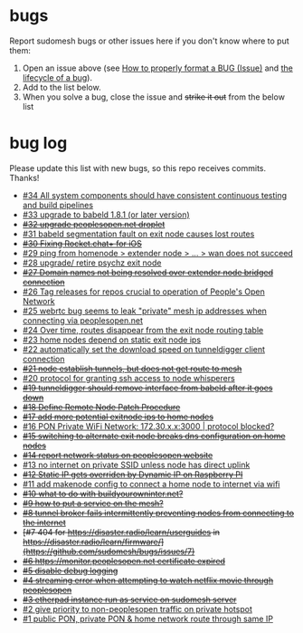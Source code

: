 # bugs
Report sudomesh bugs or other issues here if you don't know where to put them:
1. Open an issue above (see [How to properly format a BUG (Issue)](https://github.com/sudomesh/bugs/blob/master/How%20to%20properly%20format%20a%20BUG%20(Issue)) and [the lifecycle of a bug](https://github.com/sudomesh/bugs/blob/master/the%20lifecycle%20of%20a%20bug)).
2. Add to the list below.
3. When you solve a bug, close the issue and <s>strike it out</s> from the below list

# bug log

Please update this list with new bugs, so this repo receives commits. Thanks!
* [#34 All system components should have consistent continuous testing and build pipelines](https://github.com/sudomesh/bugs/issues/34)
* [#33 upgrade to babeld 1.8.1 (or later version)](https://github.com/sudomesh/bugs/issues/33)
* <s>[#32 upgrade peoplesopen.net droplet](https://github.com/sudomesh/bugs/issues/32)</s>
* [#31 babeld segmentation fault on exit node causes lost routes](https://github.com/sudomesh/bugs/issues/31)
* <s>[#30 Fixing Rocket.chat+ for iOS](https://github.com/sudomesh/bugs/issues/30)</s>
* [#29 ping from homenode > extender node > ... > wan does not succeed](https://github.com/sudomesh/bugs/issues/29)
* [#28 upgrade/ retire psychz exit node](https://github.com/sudomesh/bugs/issues/28)
* <s>[#27 Domain names not being resolved over extender node bridged connection](https://github.com/sudomesh/bugs/issues/27)</s>
* [#26 Tag releases for repos crucial to operation of People's Open Network](https://github.com/sudomesh/bugs/issues/26)
* [#25 webrtc bug seems to leak "private" mesh ip addresses when connecting via peoplesopen.net ](https://github.com/sudomesh/bugs/issues/25)
* [#24 Over time, routes disappear from the exit node routing table](https://github.com/sudomesh/bugs/issues/24)
* [#23 home nodes depend on static exit node ips](https://github.com/sudomesh/bugs/issues/23)
* [#22 automatically set the download speed on tunneldigger client connection](https://github.com/sudomesh/bugs/issues/22)
* <s>[#21 node establish tunnels, but does not get route to mesh](https://github.com/sudomesh/bugs/issues/21)</s>
* [#20 protocol for granting ssh access to node whisperers](https://github.com/sudomesh/bugs/issues/20)
* <s>[#19 tunneldigger should remove interface from babeld after it goes down](https://github.com/sudomesh/bugs/issues/19)</s>
* <s>[#18 Define Remote Node Patch Procedure](https://github.com/sudomesh/bugs/issues/18)</s>
* <s>[#17 add more potential exitnode ips to home nodes](https://github.com/sudomesh/bugs/issues/17)</s>
* [#16 PON Private WiFi Network: 172.30.x.x:3000 | protocol blocked?](https://github.com/sudomesh/bugs/issues/16)
* <s>[#15 switching to alternate exit node breaks dns configuration on home nodes](https://github.com/sudomesh/bugs/issues/15)</s>
* <s>[#14 report network status on peoplesopen website](https://github.com/sudomesh/bugs/issues/14)</s> 
* [#13 no internet on private SSID unless node has direct uplink](https://github.com/sudomesh/bugs/issues/13)
* <s>[#12 Static IP gets overriden by Dynamic IP on Raspberry PI](https://github.com/sudomesh/bugs/issues/12)</s>
* [#11 add makenode config to connect a home node to internet via wifi](https://github.com/sudomesh/bugs/issues/11)
* <s>[#10 what to do with buildyourowninter.net?](https://github.com/sudomesh/bugs/issues/10)</s>
* <s>[#9 how to put a service on the mesh?](https://github.com/sudomesh/bugs/issues/9)</s>
* <s>[#8 tunnel broker fails intermittently preventing nodes from connecting to the internet](https://github.com/sudomesh/bugs/issues/8)</s>
* <s>[#7 404 for https://disaster.radio/learn/userguides in https://disaster.radio/learn/firmware/](https://github.com/sudomesh/bugs/issues/7)</s>
* <s>[#6 https://monitor.peoplesopen.net certificate expired](https://github.com/sudomesh/bugs/issues/6)</s>
* <s>[#5 disable debug logging](https://github.com/sudomesh/bugs/issues/5)</s>
* <s>[#4 streaming error when attempting to watch netflix movie through peoplesopen](https://github.com/sudomesh/bugs/issues/4)</s>
* <s>[#3 etherpad instance run as service on sudomesh server](https://github.com/sudomesh/bugs/issues/3)</s>
* [#2 give priority to non-peoplesopen traffic on private hotspot](https://github.com/sudomesh/bugs/issues/2)
* [#1 public PON, private PON & home network route through same IP](https://github.com/sudomesh/bugs/issues/1)
